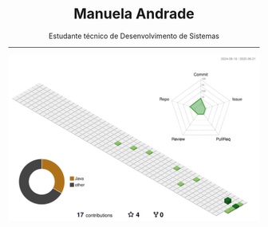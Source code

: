 <h1 align="center">Manuela Andrade</h1>

<p align="center">
  Estudante técnico de Desenvolvimento de Sistemas
</p>

---


![](./profile-3d-contrib/profile-green.svg)

